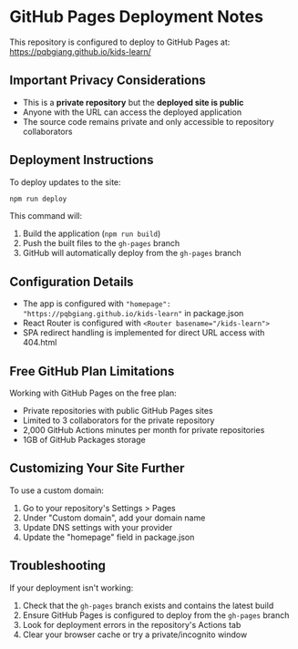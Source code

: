 # GitHub Pages Deployment Notes

This repository is configured to deploy to GitHub Pages at: https://pqbgiang.github.io/kids-learn/

## Important Privacy Considerations

- This is a **private repository** but the **deployed site is public**
- Anyone with the URL can access the deployed application
- The source code remains private and only accessible to repository collaborators

## Deployment Instructions

To deploy updates to the site:

```bash
npm run deploy
```

This command will:
1. Build the application (`npm run build`)
2. Push the built files to the `gh-pages` branch
3. GitHub will automatically deploy from the `gh-pages` branch

## Configuration Details

- The app is configured with `"homepage": "https://pqbgiang.github.io/kids-learn"` in package.json
- React Router is configured with `<Router basename="/kids-learn">`
- SPA redirect handling is implemented for direct URL access with 404.html

## Free GitHub Plan Limitations

Working with GitHub Pages on the free plan:

- Private repositories with public GitHub Pages sites
- Limited to 3 collaborators for the private repository
- 2,000 GitHub Actions minutes per month for private repositories
- 1GB of GitHub Packages storage

## Customizing Your Site Further

To use a custom domain:
1. Go to your repository's Settings > Pages
2. Under "Custom domain", add your domain name
3. Update DNS settings with your provider
4. Update the "homepage" field in package.json

## Troubleshooting

If your deployment isn't working:
1. Check that the `gh-pages` branch exists and contains the latest build
2. Ensure GitHub Pages is configured to deploy from the `gh-pages` branch
3. Look for deployment errors in the repository's Actions tab
4. Clear your browser cache or try a private/incognito window
